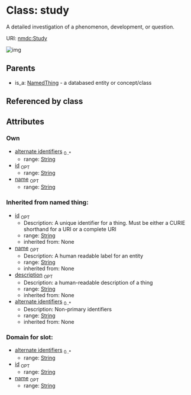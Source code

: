 
# Class: study


A detailed investigation of a phenomenon, development, or question.

URI: [nmdc:Study](https://microbiomedata/meta/Study)

![img](http://yuml.me/diagram/nofunky;dir:TB/class/\[NamedThing]^-\[Study|id:string%20%3F;name:string%20%3F;alternate_identifiers:string%20*;description(i):string%20%3F])

## Parents

 *  is_a: [NamedThing](NamedThing.md) - a databased entity or concept/class

## Referenced by class


## Attributes


### Own

 * [alternate identifiers](study_alternate_identifiers.md)  <sub>0..*</sub>
    * range: [String](String.md)
 * [id](study_id.md)  <sub>OPT</sub>
    * range: [String](String.md)
 * [name](study_name.md)  <sub>OPT</sub>
    * range: [String](String.md)

### Inherited from named thing:

 * [id](id.md)  <sub>OPT</sub>
    * Description: A unique identifier for a thing. Must be either a CURIE shorthand for a URI or a complete URI
    * range: [String](String.md)
    * inherited from: None
 * [name](name.md)  <sub>OPT</sub>
    * Description: A human readable label for an entity
    * range: [String](String.md)
    * inherited from: None
 * [description](description.md)  <sub>OPT</sub>
    * Description: a human-readable description of a thing
    * range: [String](String.md)
    * inherited from: None
 * [alternate identifiers](alternate_identifiers.md)  <sub>0..*</sub>
    * Description: Non-primary identifiers
    * range: [String](String.md)
    * inherited from: None

### Domain for slot:

 * [alternate identifiers](study_alternate_identifiers.md)  <sub>0..*</sub>
    * range: [String](String.md)
 * [id](study_id.md)  <sub>OPT</sub>
    * range: [String](String.md)
 * [name](study_name.md)  <sub>OPT</sub>
    * range: [String](String.md)

